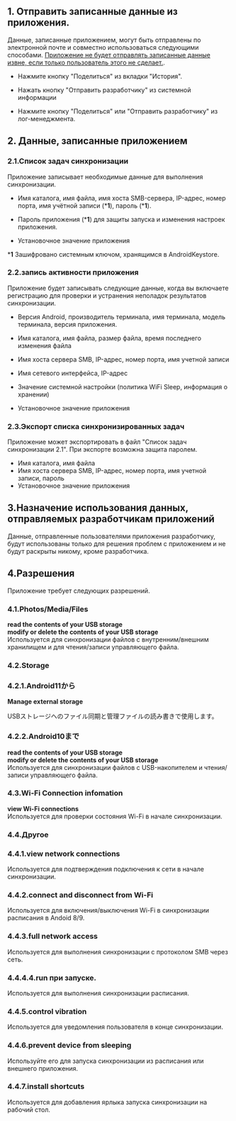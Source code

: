 ## 1. Отправить записанные данные из приложения.

Данные, записанные приложением, могут быть отправлены по электронной почте и совместно использоваться следующими способами. <span style=" цвет: красный; "><u>Приложение не будет отправлять записанные данные извне, если только пользователь этого не сделает.</u></span>.

- Нажмите кнопку "Поделиться" из вкладки "История".

- Нажать кнопку "Отправить разработчику" из системной информации

- Нажмите кнопку "Поделиться" или "Отправить разработчику" из лог-менеджмента.

## 2. Данные, записанные приложением

### 2.1.Список задач синхронизации

Приложение записывает необходимые данные для выполнения синхронизации.

- Имя каталога, имя файла, имя хоста SMB-сервера, IP-адрес, номер порта, имя учётной записи (***1**), пароль (***1**).

- Пароль приложения (***1**) для защиты запуска и изменения настроек приложения.

- Установочное значение приложения

***1** Зашифровано системным ключом, хранящимся в AndroidKeystore.

 

### 2.2.запись активности приложения

Приложение будет записывать следующие данные, когда вы включаете регистрацию для проверки и устранения неполадок результатов синхронизации.

- Версия Android, производитель терминала, имя терминала, модель терминала, версия приложения.

- Имя каталога, имя файла, размер файла, время последнего изменения файла

- Имя хоста сервера SMB, IP-адрес, номер порта, имя учетной записи

- Имя сетевого интерфейса, IP-адрес

- Значение системной настройки (политика WiFi Sleep, информация о хранении)

- Установочное значение приложения

### 2.3.Экспорт списка синхронизированных задач

Приложение может экспортировать в файл "Список задач синхронизации 2.1". При экспорте возможна защита паролем.

- Имя каталога, имя файла
- Имя хоста сервера SMB, IP-адрес, номер порта, имя учетной записи, пароль
- Установочное значение приложения 

## 3.Назначение использования данных, отправляемых разработчикам приложений

Данные, отправленные пользователями приложения разработчику, будут использованы только для решения проблем с приложением и не будут раскрыты никому, кроме разработчика.

## 4.Разрешения

Приложение требует следующих разрешений.

### 4.1.Photos/Media/Files

**read the contents of your USB storage  
modify or delete the contents of your USB storage**   
Используется для синхронизации файлов с внутренним/внешним хранилищем и для чтения/записи управляющего файла.

### 4.2.Storage

### 4.2.1.Android11から  
**Manage external storage**  

USBストレージへのファイル同期と管理ファイルの読み書きで使用します。

### 4.2.2.Android10まで  
**read the contents of your USB storage  
modify or delete the contents of your USB storage**   
Используется для синхронизации файлов с USB-накопителем и чтения/записи управляющего файла.

### 4.3.Wi-Fi Connection infomation

**view Wi-Fi connections**  
Используется для проверки состояния Wi-Fi в начале синхронизации.

### 4.4.Другое

### 4.4.1.view network connections

Используется для подтверждения подключения к сети в начале синхронизации.

### 4.4.2.connect and disconnect from Wi-Fi

Используется для включения/выключения Wi-Fi в синхронизации расписания в Andoid 8/9.

### 4.4.3.full network access

Используется для выполнения синхронизации с протоколом SMB через сеть.

### 4.4.4.4.run при запуске.

Используется для выполнения синхронизации расписания.

### 4.4.5.control vibration

Используется для уведомления пользователя в конце синхронизации.

### 4.4.6.prevent device from sleeping

Используйте его для запуска синхронизации из расписания или внешнего приложения.

### 4.4.7.install shortcuts

Используется для добавления ярлыка запуска синхронизации на рабочий стол.
